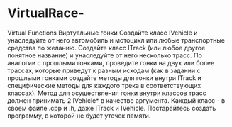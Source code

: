 # VirtualRace-
Virtual Functions
Виртуальные гонки
Создайте класс IVehicle и унаследуйте от него автомобиль и мотоцикл или любые
транспортные средства по желанию. Создайте класс ITrack (или любое другое
понятное название) и унаследуйте от него несколько трасс.
По аналогии с прошлыми гонками, проведите гонки на двух или более трассах,
которые приведут к разным исходам (как в задании с прошлыми гонками создайте
методы для гонки внутри ITrack и специфические методы для каждого трека в
соответствующих классах). Метод для осуществления гонки внутри классов трасс
должен принимать 2 IVehicle* в качестве аргумента. Каждый класс - в своем файле
.cpp и .h, даже ITrack и IVehicle. Постарайтесь создать программу, в которой не будет
утечек памяти.
